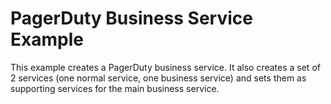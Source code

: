 # PagerDuty Business Service Example

This example creates a PagerDuty business service. It also creates a set of 2 services (one normal service, one business service)
and sets them as supporting services for the main business service.
